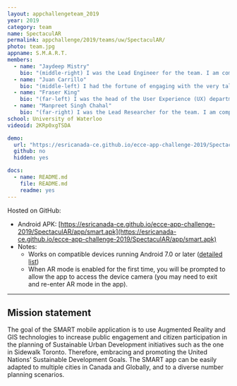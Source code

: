 ```yaml
---
layout: appchallengeteam_2019
year: 2019
category: team
name: SpectaculAR
permalink: appchallenge/2019/teams/uw/SpectaculAR/
photo: team.jpg
appname: S.M.A.R.T.
members:
  - name: "Jaydeep Mistry"
    bio: "(middle-right) I was the Lead Engineer for the team. I am completing my Masters in Geography, working with GIS and Open Data. My expertise in GIS systems and app development allowed me to use bleeding edge technology and make this AR app."
  - name: "Juan Carrillo"
    bio: "(middle-left) I had the fortune of engaging with the very talented people in this team by applying Project Management principles to make the most out of each one's skills. Also, I did some 3D data editing and a rare arrangement of the proposed buildings :). Currently, I am completing a Masters in Computer Software at the University of Waterloo; my research focuses on Software Development and Machine Learning for applications in the Geospatial field. I am a passionate self-learner, and I also love sports, especially freestyle BMX and Ultimate frisbee."
  - name: "Fraser King"
    bio: "(far-left) I was the head of the User Experience (UX) department for the project as well as the creator of the demo video used in our sales pitch. I am currently finishing up the second year of my Master’s of Science degree at the University of Waterloo, specializing in remote sensing of Arctic snow. I also completed my undergraduate degree in Computer Science at Waterloo, and used the design skills I learned there coupled with on-the-job experience to bring the S.M.A.R.T. App to life. I enjoy creating my own iOS apps/games on the side and my favorite food is Fettuccine Alfredo."
  - name: "Manpreet Singh Chahal"
    bio: "(far-right) I was the Lead Researcher for the team. I am completing my Masters in Geography, working with Crowdsourcing and Public Participation GIS at the University of Waterloo. I completed my undergraduate degree in Biology and Environmental Science with a minor in GIS at McMaster University. My background in using GIS technology in my undergraduate thesis and thus far in my Masters program has given me the experience to compile all of the research needed to create this AR app. In my spare time, I enjoy playing sports such as basketball and soccer and watching hockey."
school: University of Waterloo
videoid: 2KRp0xgTSDA

demo:
  url: "https://esricanada-ce.github.io/ecce-app-challenge-2019/SpectaculAR/app/smart.apk"
  github: no
  hidden: yes

docs:
  - name: README.md
    file: README.md
    readme: yes
---
```


Hosted on GitHub:

- Android APK: [https://esricanada-ce.github.io/ecce-app-challenge-2019/SpectaculAR/app/smart.apk](https://esricanada-ce.github.io/ecce-app-challenge-2019/SpectaculAR/app/smart.apk)
- Notes:
  - Works on compatible devices running Android 7.0 or later ([detailed list](https://developers.google.com/ar/discover/supported-devices))
  - When AR mode is enabled for the first time, you will be prompted to allow the app to access the device camera (you may need to exit and re-enter AR mode in the app).

---

## Mission statement

The goal of the SMART mobile application is to use Augmented Reality and GIS technologies to increase public engagement and citizen participation in the planning of Sustainable Urban Development initiatives such as the one in Sidewalk Toronto. Therefore, embracing and promoting the United Nations’ Sustainable Development Goals. The SMART app can be easily adapted to multiple cities in Canada and Globally, and to a diverse number planning scenarios.
